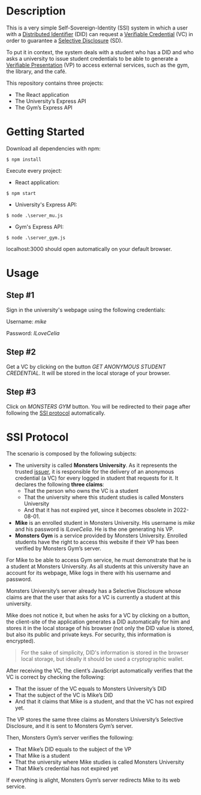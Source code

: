 # Description

This is a very simple Self-Sovereign-Identity (SSI) system in which a user with a [Distributed Identifier](https://www.w3.org/TR/did-core/) (DID) can request a [Verifiable Credential](https://www.w3.org/TR/vc-data-model/) (VC) in order to guarantee a [Selective Disclosure](https://www.w3.org/TR/vc-imp-guide/#selective-disclosure) (SD).

To put it in context, the system deals with a student who has a DID and who asks a university to issue student credentials to be able to generate a [Verifiable Presentation](https://www.w3.org/TR/vc-data-model/#dfn-verifiable-presentations) (VP) to access external services, such as the gym, the library, and the café.

This repository contains three projects: 
- The React application
- The University’s Express API
- The Gym’s Express API


# Getting Started

Download all dependencies with npm:

```console
$ npm install
````

Execute every project:

- React application:

```console
$ npm start
```

- University's Express API:
```console
$ node .\server_mu.js
```

- Gym's Express API:
```console
$ node .\server_gym.js
```

localhost:3000 should open automatically on your default browser.

# Usage

## Step #1
Sign in the university's webpage using the following credentials:

Username: *mike*

Password: *ILoveCelia*

## Step #2

Get a VC by clicking on the button *GET ANONYMOUS STUDENT CREDENTIAL*. It will be stored in the local storage of your browser.

## Step #3

Click on *MONSTERS GYM* button. You will be redirected to their page after following the [SSI protocol](https://github.com/LaiaRus/Self-Sovereign-Identity#ssi-protocol) automatically.

# SSI Protocol

The scenario is composed by the following subjects:
- The university is called **Monsters University**. As it represents the trusted [issuer](https://www.w3.org/TR/vc-imp-guide/#terminology), it is responsible for the delivery of an anonymous credential (a VC) for every logged in student that requests for it. It declares the following **three claims**:
    - That the person who owns the VC is a student
    - That the university where this student studies is called Monsters University
    - And that it has not expired yet, since it becomes obsolete in 2022-08-01. 
- **Mike** is an enrolled student in Monsters University. His username is *mike* and his password is *ILoveCelia*. He is the one generating his VP.
- **Monsters Gym** is a service provided by Monsters University. Enrolled students have the right to access this website if their VP has been verified by Monsters Gym’s server.


For Mike to be able to access Gym service, he must demonstrate that he is a student at Monsters University. As all students at this university have an account for its webpage, Mike logs in there with his username and password. 

Monsters University’s server already has a Selective Disclosure whose claims are that the user that asks for a VC is currently a student at this university.

Mike does not notice it, but when he asks for a VC by clicking on a button, the client-site of the application generates a DID automatically for him and stores it in the local storage of his browser (not only the DID value is stored, but also its public and private keys. For security, this information is encrypted). 
> For the sake of simplicity, DID's information is stored in the browser local storage, but ideally it should be used a cryptographic wallet. 

After receiving the VC, the client’s JavaScript automatically verifies that the VC is correct by checking the following:
- That the issuer of the VC equals to Monsters University’s DID
- That the subject of the VC is Mike’s DID
- And that it claims that Mike is a student, and that the VC has not expired yet.

The VP stores the same three claims as Monsters University’s Selective Disclosure, and it is sent to Monsters Gym’s server.

Then, Monsters Gym’s server verifies the following:
- That Mike’s DID equals to the subject of the VP
- That Mike is a student
- That the university where Mike studies is called Monsters University
- That Mike’s credential has not expired yet

If everything is alight, Monsters Gym’s server redirects Mike to its web service.
